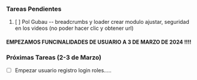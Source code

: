 ### Tareas Pendientes

1. [ ] Pol Gubau -- breadcrumbs y loader crear modulo ajustar, seguridad en los videos (no poder hacer clic y obtener url)

#### EMPEZAMOS FUNCINALIDADES DE USUARIO A 3 DE MARZO DE 2024 !!!!
### Próximas Tareas (2-3 de Marzo)

- [ ] Empezar usuario registro login roles.....


